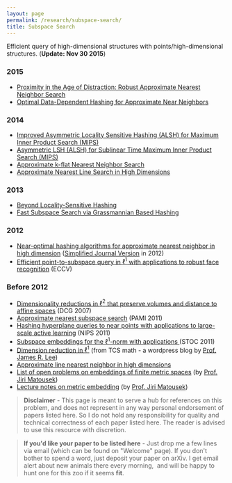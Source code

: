 ```yaml
---
layout: page
permalink: /research/subspace-search/
title: Subspace Search
---
```

Efficient query of high-dimensional structures with points/high-dimensional structures. (**Update: Nov 30 2015**)

### 2015
  +  [Proximity in the Age of Distraction: Robust Approximate Nearest Neighbor Search](http://arxiv.org/abs/1511.07357)
  +  [Optimal Data-Dependent Hashing for Approximate Near Neighbors](http://arxiv.org/abs/1501.01062)   

### 2014
  +  [Improved Asymmetric Locality Sensitive Hashing (ALSH) for Maximum Inner Product Search (MIPS)](http://arxiv.org/abs/1410.5410)
  +  [Asymmetric LSH (ALSH) for Sublinear Time Maximum Inner Product Search (MIPS)](http://arxiv.org/abs/1405.5869)
  +  [Approximate k-flat Nearest Neighbor Search](http://arxiv.org/abs/1411.1519)
  +  [Approximate Nearest Line Search in High Dimensions](www.mit.edu/~mahabadi/NLS.pdf)

### 2013 
  +  [Beyond Locality-Sensitive Hashing](http://arxiv.org/abs/1306.1547)
  +  [Fast Subspace Search via Grassmannian Based Hashing](http://www.cv-foundation.org/openaccess/content_iccv_2013/papers/Wang_Fast_Subspace_Search_2013_ICCV_paper.pdf)

### 2012
  +  [Near-optimal hashing algorithms for approximate nearest neighbor in high dimension](http://www.mit.edu/~andoni/LSH/) ([Simplified Journal Version](http://valis.cs.uiuc.edu/~sariel/research/papers/12/him/) in 2012)
  +  [Efficient point-to-subspace query in $\ell^1$ with applications to robust face recognition](http://arxiv.org/abs/1208.0432) (ECCV)

### Before 2012
  +  [Dimensionality reductions in $\ell^2$ that preserve volumes and distance to affine spaces](http://www.cs.toronto.edu/~avner/papers/vol-dim-red.pdf) (DCG 2007)
  +  [Approximate nearest subspace search](http://webee.technion.ac.il/~lihi/Publications/10-ANS-PAMI.pdf) (PAMI 2011)
  +  [Hashing hyperplane queries to near points with applications to large-scale active learning](http://vision.cs.utexas.edu/projects/activehash/) (NIPS 2011)
  +  [Subspace embeddings for the $\ell^1$-norm with applications ](http://www.almaden.ibm.com/cs/people/dpwoodru/sw.pdf) (STOC 2011)
  +  [Dimension reduction in $\ell^1$](http://tcsmath.wordpress.com/2010/02/19/open-problem-dimension-reduction-in-l_1/) (from TCS math - a wordpress blog by [Prof. James R. Lee](http://homes.cs.washington.edu/~jrl/))
  +  [Approximate line nearest neighbor in high dimensions](http://dl.acm.org/citation.cfm?id=1496803)
  +  [List of open problems on embeddings of finite metric spaces](http://kam.mff.cuni.cz/~matousek/metrop.ps) (by [Prof. Jiri Matousek](http://kam.mff.cuni.cz/~matousek/))
  +  [Lecture notes on metric embedding](http://kam.mff.cuni.cz/~matousek/ba-a4.pdf) (by [Prof. Jiri Matousek](http://kam.mff.cuni.cz/~matousek/))
  
> **Disclaimer** - This page is meant to serve a hub for references on this problem, and does not represent in any way personal endorsement of papers listed here. So I do not hold any responsibility for quality and technical correctness of each paper listed here. The reader is advised to use this resource with discretion.

> **If you'd like your paper to be listed here**  - Just drop me a few lines via email (which can be found on "Welcome" page). If you don't bother to spend a word, just deposit your paper on arXiv. I get email alert about new animals there every morning,  and will be happy to hunt one for this zoo if it seems **fit**. 
